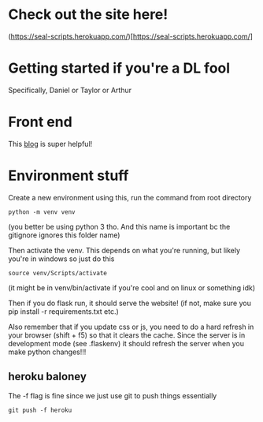# Check out the site here!
(https://seal-scripts.herokuapp.com/)[https://seal-scripts.herokuapp.com/]

# Getting started if you're a DL fool
Specifically, Daniel or Taylor or Arthur

# Front end
This [blog](https://blog.miguelgrinberg.com/post/the-flask-mega-tutorial-part-i-hello-world) is super helpful!

# Environment stuff
Create a new environment using this, run the command from root directory
```
python -m venv venv
```
(you better be using python 3 tho. And this name is important bc the gitignore ignores this folder name)

Then activate the venv. This depends on what you're running, but likely you're in windows so just do this
```
source venv/Scripts/activate
```
(it might be in venv/bin/activate if you're cool and on linux or something idk)

Then if you do flask run, it should serve the website! (if not, make sure you pip install -r requirements.txt etc.)

Also remember that if you update css or js, you need to do a hard refresh in your browser (shift + f5) so that it clears the cache. Since the server is in development mode (see .flaskenv) it should refresh the server when you make python changes!!!


## heroku baloney
The -f flag is fine since we just use git to push things essentially
```
git push -f heroku
```
